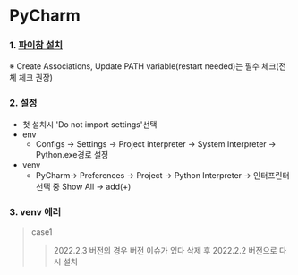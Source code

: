 # PyCharm
### 1. <a href="https://www.jetbrains.com/ko-kr/pycharm/download/#section=windows">파이참 설치</a>
※ Create Associations, Update PATH variable(restart needed)는 필수 체크(전체 체크 권장)
### 2. 설정
- 첫 설치시 'Do not import settings'선택
- env
  - Configs → Settings → Project interpreter → System Interpreter → Python.exe경로 설정
- venv
  - PyCharm-> Preferences -> Project -> Python Interpreter -> 인터프린터 선택 중 Show All → add(+)

### 3. venv 에러
> case1
>> 2022.2.3 버전의 경우 버전 이슈가 있다 삭제 후 2022.2.2 버전으로 다시 설치
>